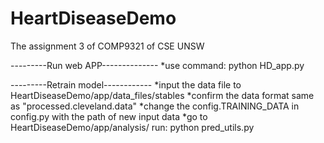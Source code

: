 # HeartDiseaseDemo
The assignment 3 of COMP9321 of CSE UNSW


---------Run web APP--------------
*use command:   python HD_app.py



---------Retrain model------------
*input the data file to HeartDiseaseDemo/app/data_files/stables
*confirm the data format same as "processed.cleveland.data"
*change the config.TRAINING_DATA in config.py with the path of new input data
*go to HeartDiseaseDemo/app/analysis/ run: python pred_utils.py